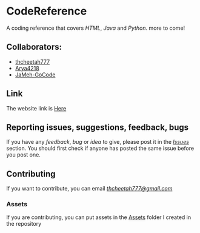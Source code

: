 # CodeReference
A coding reference that covers *HTML*, *Java* and *Python*. more to come!

## Collaborators:
 - [thcheetah777](https://github.com/thcheetah777)
 - [Arya4218](https://github.com/Arya4218)
 - [JaMeh-GoCode](https://github.com/JaMeh-GoCode)

## Link
The website link is [Here](https://github.com/)

## Reporting issues, suggestions, feedback, bugs
If you have any *feedback*, *bug* or *idea* to give, please post it in the *[Issues](https://github.com/thcheetah777/programming-reference/issues)* section. You should first check if anyone has posted the same issue before you post one.

## Contributing
If you want to contribute, you can email *thcheetah777@gmail.com*

### Assets
If you are contributing, you can put assets in the [Assets](https://github.com/thcheetah777/programming-reference/assets) folder I created in the repository
